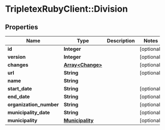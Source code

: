 # TripletexRubyClient::Division

## Properties
Name | Type | Description | Notes
------------ | ------------- | ------------- | -------------
**id** | **Integer** |  | [optional] 
**version** | **Integer** |  | [optional] 
**changes** | [**Array&lt;Change&gt;**](Change.md) |  | [optional] 
**url** | **String** |  | [optional] 
**name** | **String** |  | 
**start_date** | **String** |  | [optional] 
**end_date** | **String** |  | [optional] 
**organization_number** | **String** |  | [optional] 
**municipality_date** | **String** |  | [optional] 
**municipality** | [**Municipality**](Municipality.md) |  | [optional] 


